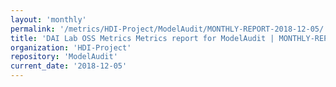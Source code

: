 ```yaml
---
layout: 'monthly'
permalink: '/metrics/HDI-Project/ModelAudit/MONTHLY-REPORT-2018-12-05/'
title: 'DAI Lab OSS Metrics Metrics report for ModelAudit | MONTHLY-REPORT-2018-12-05'
organization: 'HDI-Project'
repository: 'ModelAudit'
current_date: '2018-12-05'
---
```

